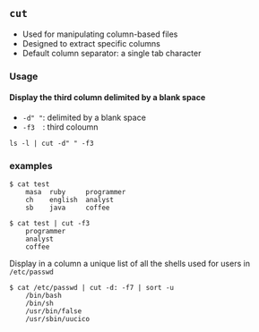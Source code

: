 ## `cut`

- Used for manipulating column-based files
- Designed to extract specific columns
- Default column separator: a single tab character

### Usage

#### Display the third column delimited by a blank space
- `-d" "`: delimited by a blank space
- `-f3  `: third coloumn

```
ls -l | cut -d" " -f3
```

### examples

```
$ cat test
    masa  ruby     programmer
    ch    english  analyst
    sb    java     coffee

$ cat test | cut -f3
    programmer
    analyst
    coffee
```

Display in a column a unique list of all the shells used for users in
`/etc/passwd`
```
$ cat /etc/passwd | cut -d: -f7 | sort -u
    /bin/bash
    /bin/sh
    /usr/bin/false
    /usr/sbin/uucico
```

